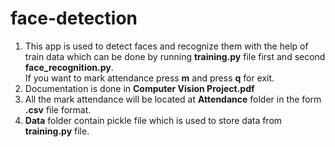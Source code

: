 # face-detection
<ol>
  <li>This app is used to detect faces and recognize them with the help of train data which can be done by running <strong>training.py</strong> file first and second <strong>face_recognition.py</strong>.<br>
If you want to mark attendance press <strong>m</strong> and press <strong>q</strong> for exit.</li>
  <li>Documentation is done in <strong>Computer Vision Project.pdf</strong></li>
  <li>All the mark attendance will be located at <strong>Attendance</strong> folder in the form <strong>.csv</strong> file format.</li>
  <li><strong>Data</strong> folder contain pickle file which is used to store data from <strong>training.py</strong> file.</li>
</ol>


